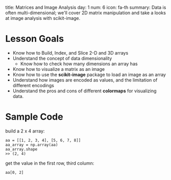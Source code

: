 title: Matrices and Image Analysis
day: 1
num: 6
icon: fa-th
summary: Data is often multi-dimensional; we'll cover 2D matrix manipulation and take a looks at image analysis with scikit-image.


# Lesson Goals

  - Know how to Build, Index, and Slice 2-D and 3D arrays
  - Understand the concept of data dimensionality
    - Know how to check how many dimensions an array has
  - Know how to visualize a matrix as an image
  - Know how to use the **scikit-image** package to load an image as an array
  - Understand how images are encoded as values, and the limitation of different encodings
  - Understand the pros and cons of different **colormaps** for visualizing data.


# Sample Code

build a 2 x 4 array:

    aa = [[1, 2, 3, 4], [5, 6, 7, 8]]
    aa_array = np.array(aa)
    aa_array.shape
    >> (2, 4)

get the value in the first row, third column:

    aa[0, 2]
